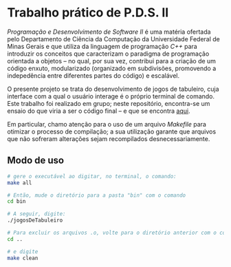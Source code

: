 # Trabalho prático de P.D.S. II

*Programação e Desenvolvimento de Software II* é uma matéria ofertada pelo Departamento de Ciência da Computação da Universidade Federal de Minas Gerais 
e que utiliza da linguagem de programação *C++* para introduzir os conceitos que caracterizam o paradigma de programação orientada a objetos – no qual, por sua vez, 
contribui para a criação de um código enxuto, modularizado (organizado em subdivisões, promovendo a indepedência entre diferentes partes do código) e escalável.

O presente projeto se trata do desenvolvimento de jogos de tabuleiro, cuja interface com a qual o usuário interage é o próprio terminal de comando. Este trabalho foi 
realizado em grupo; neste repositório, encontra-se um ensaio do que viria a ser o código final – e que se encontra [aqui](https://github.com/jufernandino/Jogos-de-Tabuleiro).

Em particular, chamo atenção para o uso de um arquivo *Makefile* para otimizar o processo de compilação; a sua utilização garante que arquivos que não sofreram alterações sejam recompilados desnecessariamente.

## Modo de uso

```bash
# gere o executável ao digitar, no terminal, o comando:
make all
```

```bash
# Então, mude o diretório para a pasta "bin" com o comando
cd bin
```

```bash
# A seguir, digite:
./jogosDeTabuleiro
```

```bash
# Para excluir os arquivos .o, volte para o diretório anterior com o comando
cd ..
```

```bash
# e digite 
make clean
```
